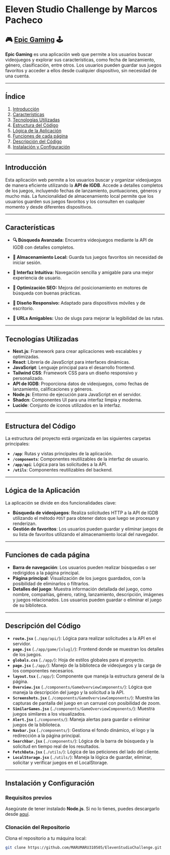 # **Eleven Studio Challenge** by Marcos Pacheco

## 🎮 [Epic Gaming](https://eleven-studio-challenge.vercel.app/) 🕹

**Epic Gaming** es una aplicación web que permite a los usuarios buscar videojuegos y explorar sus características, como fecha de lanzamiento, género, clasificación, entre otros. Los usuarios pueden guardar sus juegos favoritos y acceder a ellos desde cualquier dispositivo, sin necesidad de una cuenta.

---

## **Índice**

1. [Introducción](#introducción)
2. [Características](#características)
3. [Tecnologías Utilizadas](#tecnologías-utilizadas)
4. [Estructura del Código](#Estructura-del-Código)
5. [Lógica de la Aplicación](#Lógica-de-la-Aplicación)
6. [Funciones de cada página](#Funciones-de-cada-página)
7. [Descripción del Código](#Descripción-del-Código)
8. [Instalación y Configuración](#instalación-y-configuración)


---

## **Introducción**

Esta aplicación web permite a los usuarios buscar y organizar videojuegos de manera eficiente utilizando la **API de IGDB**. Accede a detalles completos de los juegos, incluyendo fechas de lanzamiento, puntuaciones, géneros y mucho más. La funcionalidad de almacenamiento local permite que los usuarios guarden sus juegos favoritos y los consulten en cualquier momento y desde diferentes dispositivos.

---

## **Características**

- **🔍 Búsqueda Avanzada:** Encuentra videojuegos mediante la API de IGDB con detalles completos.

- **💾 Almacenamiento Local:** Guarda tus juegos favoritos sin necesidad de iniciar sesión.

- **🎨 Interfaz Intuitiva:** Navegación sencilla y amigable para una mejor experiencia de usuario.

- **🚀 Optimización SEO:** Mejora del posicionamiento en motores de búsqueda con buenas prácticas.

- **📱 Diseño Responsivo:** Adaptado para dispositivos móviles y de escritorio.

- **🔗 URLs Amigables:** Uso de slugs para mejorar la legibilidad de las rutas.

---

## **Tecnologías Utilizadas**

- **Next.js**: Framework para crear aplicaciones web escalables y optimizadas.
- **React**: Librería de JavaScript para interfaces dinámicas.
- **JavaScript**: Lenguaje principal para el desarrollo frontend.
- **Tailwind CSS**: Framework CSS para un diseño responsivo y personalizado.
- **API de IGDB**: Proporciona datos de videojuegos, como fechas de lanzamiento, calificaciones y géneros.
- **Node.js**: Entorno de ejecución para JavaScript en el servidor.
- **Shadcn**: Componentes UI para una interfaz limpia y moderna.
- **Lucide**: Conjunto de iconos utilizados en la interfaz.

---

## **Estructura del Código**

La estructura del proyecto está organizada en las siguientes carpetas principales:

- **`/app`**: Rutas y vistas principales de la aplicación.
- **`/components`**: Componentes reutilizables de la interfaz de usuario.
- **`/app/api`**: Lógica para las solicitudes a la API.
- **`/utils`**: Componentes reutilizables del backend.

---

## **Lógica de la Aplicación**

La aplicación se divide en dos funcionalidades clave:

- **Búsqueda de videojuegos**: Realiza solicitudes HTTP a la API de IGDB utilizando el método `POST` para obtener datos que luego se procesan y renderizan.
- **Gestión de favoritos**: Los usuarios pueden guardar y eliminar juegos de su lista de favoritos utilizando el almacenamiento local del navegador.

---

## **Funciones de cada página**

- **Barra de navegación**: Los usuarios pueden realizar búsquedas o ser redirigidos a la página principal.
- **Página principal**: Visualización de los juegos guardados, con la posibilidad de eliminarlos o filtrarlos.
- **Detalles del juego**: Muestra información detallada del juego, como nombre, compañías, género, rating, lanzamiento, descripción, imágenes y juegos relacionados. Los usuarios pueden guardar o eliminar el juego de su biblioteca.

---

## **Descripción del Código**

- **`route.jsx`** (`./app/api/`): Lógica para realizar solicitudes a la API en el servidor.
- **`page.jsx`** (`./app/game/[slug]/`): Frontend donde se muestran los detalles de los juegos.
- **`globals.css`** (`./app/`): Hoja de estilos globales para el proyecto.
- **`page.jsx`** (`./app/`): Manejo de la biblioteca de videojuegos y la carga de los componentes necesarios.
- **`layout.tsx`** (`./app/`): Componente que maneja la estructura general de la página.
- **`Overview.jsx`** (`./components/GameOverviewComponents/`): Lógica que maneja la descripción del juego y la solicitud a la API.
- **`Screenshots.jsx`** (`./components/GameOverviewComponents/`): Muestra las capturas de pantalla del juego en un carrusel con posibilidad de zoom.
- **`SimilarGames.jsx`** (`./components/GameOverviewComponents/`): Muestra juegos similares a los visualizados.
- **`Alert.jsx`** (`./components/`): Maneja alertas para guardar o eliminar juegos de la biblioteca.
- **`Navbar.jsx`** (`./components/`): Gestiona el fondo dinámico, el logo y la redirección a la página principal.
- **`Searchbar.jsx`** (`./components/`): Lógica de la barra de búsqueda y la solicitud en tiempo real de los resultados.
- **`FetchData.jsx`** (`./utils/`): Lógica de las peticiones del lado del cliente.
- **`LocalStorage.jsx`** (`./utils/`): Maneja la lógica de guardar, eliminar, solicitar y verificar juegos en el LocalStorage.

---

## **Instalación y Configuración**

### **Requisitos previos**

Asegúrate de tener instalado **Node.js**. Si no lo tienes, puedes descargarlo desde [aquí](https://nodejs.org/).

### **Clonación del Repositorio**

Clona el repositorio a tu máquina local:

```bash
git clone https://github.com/MARUMARU310505/ElevenStudioChallenge.git
